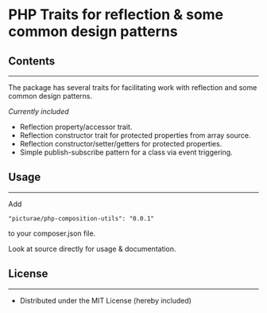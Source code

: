 PHP Traits for reflection & some common design patterns
===========

## Contents
--------------

The package has several traits for facilitating work with reflection
and some common design patterns.

*Currently included*

* Reflection property/accessor trait.
* Reflection constructor trait for protected properties from array
  source.
* Reflection constructor/setter/getters for protected properties.
* Simple publish-subscribe pattern for a class via event triggering.


## Usage
--------------

Add

`"picturae/php-composition-utils": "0.0.1"`

to your composer.json file.

Look at source directly for usage & documentation.

## License
--------------

* Distributed under the MIT License (hereby included)

